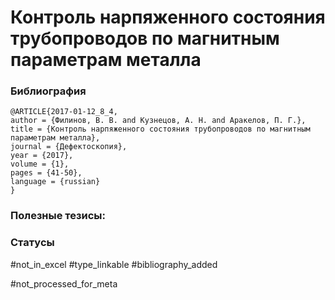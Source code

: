 # Контроль нарпяженного состояния трубопроводов по магнитным параметрам металла

### Библиография
```
@ARTICLE{2017-01-12_8_4,
author = {Филинов, В. В. and Кузнецов, А. Н. and Аракелов, П. Г.},
title = {Контроль нарпяженного состояния трубопроводов по магнитным параметрам металла},
journal = {Дефектоскопия},
year = {2017},
volume = {1},
pages = {41-50},
language = {russian}
}
```

### Полезные тезисы:

### Статусы
#not_in_excel 
#type_linkable 
#bibliography_added

#not_processed_for_meta
